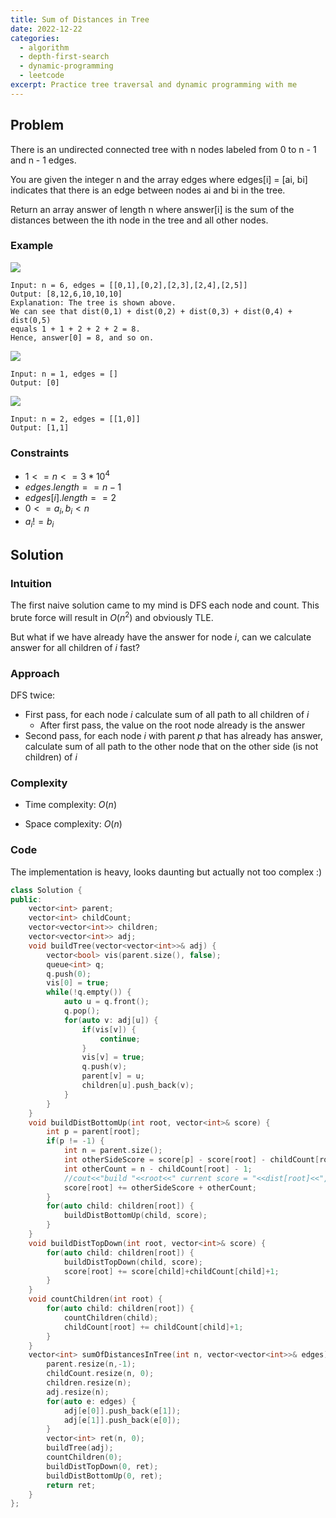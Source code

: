 ```yaml
---
title: Sum of Distances in Tree
date: 2022-12-22 
categories:
  - algorithm
  - depth-first-search
  - dynamic-programming
  - leetcode
excerpt: Practice tree traversal and dynamic programming with me
---
```


## Problem

There is an undirected connected tree with n nodes labeled from 0 to n - 1 and n - 1 edges.

You are given the integer n and the array edges where edges[i] = [ai, bi] indicates that there is an edge between nodes ai and bi in the tree.

Return an array answer of length n where answer[i] is the sum of the distances between the ith node in the tree and all other nodes.

### Example

![](https://assets.leetcode.com/uploads/2021/07/23/lc-sumdist1.jpg)

```
Input: n = 6, edges = [[0,1],[0,2],[2,3],[2,4],[2,5]]
Output: [8,12,6,10,10,10]
Explanation: The tree is shown above.
We can see that dist(0,1) + dist(0,2) + dist(0,3) + dist(0,4) + dist(0,5)
equals 1 + 1 + 2 + 2 + 2 = 8.
Hence, answer[0] = 8, and so on.
```

![](https://assets.leetcode.com/uploads/2021/07/23/lc-sumdist2.jpg)

```
Input: n = 1, edges = []
Output: [0]
```

![](https://assets.leetcode.com/uploads/2021/07/23/lc-sumdist3.jpg)

```
Input: n = 2, edges = [[1,0]]
Output: [1,1]
```

### Constraints

- $1 <= n <= 3 * 10^4$
- $edges.length == n - 1$
- $edges[i].length == 2$
- $0 <= a_i, b_i < n$
- $a_i != b_i$

## Solution

### Intuition

The first naive solution came to my mind is DFS each node and count. This brute force will result in $O(n^2)$ and obviously TLE.

But what if we have already have the answer for node $i$, can we calculate answer for all children of $i$ fast?

### Approach

DFS twice:

- First pass, for each node $i$ calculate sum of all path to all children of $i$
  - After first pass, the value on the root node already is the answer
- Second pass, for each node $i$ with parent $p$ that has already has answer, calculate sum of all path to the other node that on the other side (is not children) of $i$

### Complexity

- Time complexity:
  $O(n)$

- Space complexity:
  $O(n)$

### Code

The implementation is heavy, looks daunting but actually not too complex :)

```cpp
class Solution {
public:
    vector<int> parent;
    vector<int> childCount;
    vector<vector<int>> children;
    vector<vector<int>> adj;
    void buildTree(vector<vector<int>>& adj) {
        vector<bool> vis(parent.size(), false);
        queue<int> q;
        q.push(0);
        vis[0] = true;
        while(!q.empty()) {
            auto u = q.front();
            q.pop();
            for(auto v: adj[u]) {
                if(vis[v]) {
                    continue;
                }
                vis[v] = true;
                q.push(v);
                parent[v] = u;
                children[u].push_back(v);
            }
        }
    }
    void buildDistBottomUp(int root, vector<int>& score) {
        int p = parent[root];
        if(p != -1) {
            int n = parent.size();
            int otherSideScore = score[p] - score[root] - childCount[root] - 1;
            int otherCount = n - childCount[root] - 1;
            //cout<<"build "<<root<<" current score = "<<dist[root]<<", other side score = "<<otherSideScore<<" other count = "<<otherCount<<endl;
            score[root] += otherSideScore + otherCount;
        }
        for(auto child: children[root]) {
            buildDistBottomUp(child, score);
        }
    }
    void buildDistTopDown(int root, vector<int>& score) {
        for(auto child: children[root]) {
            buildDistTopDown(child, score);
            score[root] += score[child]+childCount[child]+1;
        }
    }
    void countChildren(int root) {
        for(auto child: children[root]) {
            countChildren(child);
            childCount[root] += childCount[child]+1;
        }
    }
    vector<int> sumOfDistancesInTree(int n, vector<vector<int>>& edges) {
        parent.resize(n,-1);
        childCount.resize(n, 0);
        children.resize(n);
        adj.resize(n);
        for(auto e: edges) {
            adj[e[0]].push_back(e[1]);
            adj[e[1]].push_back(e[0]);
        }
        vector<int> ret(n, 0);
        buildTree(adj);
        countChildren(0);
        buildDistTopDown(0, ret);
        buildDistBottomUp(0, ret);
        return ret;
    }
};
```
